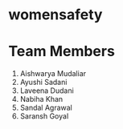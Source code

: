 # womensafety


# Team Members 
1. Aishwarya Mudaliar
2. Ayushi Sadani
3. Laveena Dudani
4. Nabiha Khan 
5. Sandal Agrawal
6. Saransh Goyal
